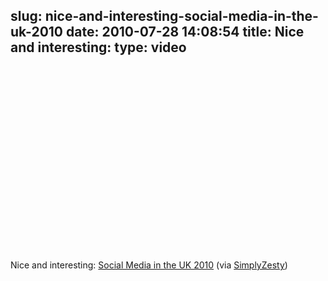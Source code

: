 slug: nice-and-interesting-social-media-in-the-uk-2010
date: 2010-07-28 14:08:54
title: Nice and interesting: 
type: video
---

<object width="480" height="295"><param name="movie" value="http://www.youtube.com/v/YZHSZY8S9mA&fs=1"></param><param name="allowFullScreen" value="true"></param><param name="allowscriptaccess" value="always"></param><embed  src="http://www.youtube.com/v/YZHSZY8S9mA&fs=1" type="application/x-shockwave-flash" width="480" height="295" allowscriptaccess="always" allowfullscreen="true"></embed></object>

Nice and interesting: [Social Media in the UK 2010](http://www.youtube.com/watch?v=YZHSZY8S9mA&feature=player_embedded) (via [SimplyZesty](http://youtube.com/user/SimplyZesty))
